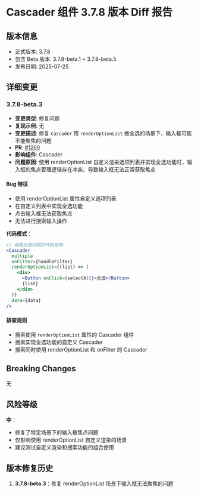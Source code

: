 # Cascader 组件 3.7.8 版本 Diff 报告

## 版本信息
- 正式版本: 3.7.8
- 包含 Beta 版本: 3.7.8-beta.1 ~ 3.7.8-beta.5
- 发布日期: 2025-07-25

## 详细变更

### 3.7.8-beta.3
- **变更类型**: 修复问题
- **复现示例**: 无
- **变更描述**: 修复 `Cascader` 用 `renderOptionList` 做全选的场景下，输入框可能不能聚焦的问题
- **PR**: [#1260](https://github.com/sheinsight/shineout-next/pull/1260)
- **影响组件**: Cascader
- **问题原因**: 使用 renderOptionList 自定义渲染选项列表并实现全选功能时，输入框的焦点管理逻辑存在冲突，导致输入框无法正常获取焦点

#### Bug 特征
- 使用 renderOptionList 属性自定义选项列表
- 在自定义列表中实现全选功能
- 点击输入框无法获取焦点
- 无法进行搜索输入操作

**代码模式**：
```jsx
// 容易出现问题的代码结构
<Cascader
  multiple
  onFilter={handleFilter}
  renderOptionList={(list) => (
    <div>
      <Button onClick={selectAll}>全选</Button>
      {list}
    </div>
  )}
  data={data}
/>
```

#### 排查规则
- 搜索使用 `renderOptionList` 属性的 Cascader 组件
- 搜索实现全选功能的自定义 Cascader
- 搜索同时使用 renderOptionList 和 onFilter 的 Cascader

## Breaking Changes

无

## 风险等级

**中**：
- 修复了特定场景下的输入框焦点问题
- 仅影响使用 renderOptionList 自定义渲染的场景
- 建议测试自定义渲染和搜索功能的组合使用

## 版本修复历史

1. **3.7.8-beta.3**：修复 renderOptionList 场景下输入框无法聚焦的问题